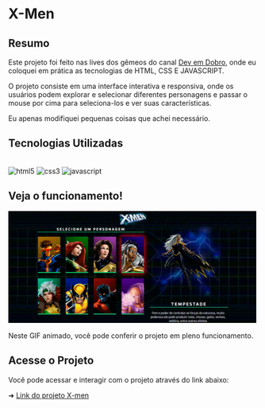 # X-Men

## Resumo
Este projeto foi feito nas lives dos gêmeos do canal [Dev em Dobro](https://www.instagram.com/devemdobro/), onde eu coloquei em prática as tecnologias de HTML, CSS E JAVASCRIPT.

O projeto consiste em uma interface interativa e responsiva, onde os usuários podem explorar e selecionar diferentes personagens e passar o mouse por cima para seleciona-los e ver suas características.

Eu apenas modifiquei pequenas coisas que achei necessário.

## Tecnologias Utilizadas
<div style="display: inline_block"><br>
  <img height="40" width="40" alt="html5" src="https://devicons.dev.br/icons?icon=HTML&size=48&theme=dark&perline=1"/>
	<img height="40" width="40" alt="css3" src="https://devicons.dev.br/icons?icon=CSS&size=48&theme=dark&perline=1"/>
  <img height="40" width="40" alt="javascript" src="https://devicons.dev.br/icons?icon=JavaScript&size=48&theme=dark&perline=1"/>
</div>

## Veja o funcionamento!
<img src="./src/private/gif.gif" alt="Gif mostrando o funcionamento" width="500">

Neste GIF animado, você pode conferir o projeto em pleno funcionamento.

## Acesse o Projeto
Você pode acessar e interagir com o projeto através do link abaixo:

➜ [Link do projeto X-men](https://ezequiel-lee.github.io/x-men/)

